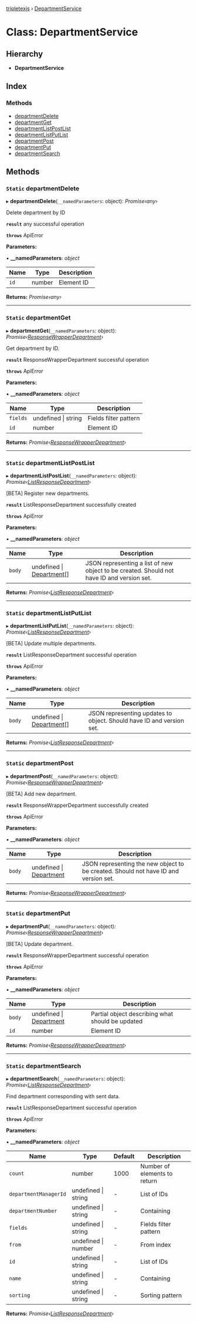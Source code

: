 [tripletexjs](../README.md) › [DepartmentService](departmentservice.md)

# Class: DepartmentService

## Hierarchy

* **DepartmentService**

## Index

### Methods

* [departmentDelete](departmentservice.md#static-departmentdelete)
* [departmentGet](departmentservice.md#static-departmentget)
* [departmentListPostList](departmentservice.md#static-departmentlistpostlist)
* [departmentListPutList](departmentservice.md#static-departmentlistputlist)
* [departmentPost](departmentservice.md#static-departmentpost)
* [departmentPut](departmentservice.md#static-departmentput)
* [departmentSearch](departmentservice.md#static-departmentsearch)

## Methods

### `Static` departmentDelete

▸ **departmentDelete**(`__namedParameters`: object): *Promise‹any›*

Delete department by ID

**`result`** any successful operation

**`throws`** ApiError

**Parameters:**

▪ **__namedParameters**: *object*

Name | Type | Description |
------ | ------ | ------ |
`id` | number | Element ID |

**Returns:** *Promise‹any›*

___

### `Static` departmentGet

▸ **departmentGet**(`__namedParameters`: object): *Promise‹[ResponseWrapperDepartment](../interfaces/responsewrapperdepartment.md)›*

Get department by ID.

**`result`** ResponseWrapperDepartment successful operation

**`throws`** ApiError

**Parameters:**

▪ **__namedParameters**: *object*

Name | Type | Description |
------ | ------ | ------ |
`fields` | undefined &#124; string | Fields filter pattern |
`id` | number | Element ID |

**Returns:** *Promise‹[ResponseWrapperDepartment](../interfaces/responsewrapperdepartment.md)›*

___

### `Static` departmentListPostList

▸ **departmentListPostList**(`__namedParameters`: object): *Promise‹[ListResponseDepartment](../interfaces/listresponsedepartment.md)›*

[BETA] Register new departments.

**`result`** ListResponseDepartment successfully created

**`throws`** ApiError

**Parameters:**

▪ **__namedParameters**: *object*

Name | Type | Description |
------ | ------ | ------ |
`body` | undefined &#124; [Department](../interfaces/department.md)[] | JSON representing a list of new object to be created. Should not have ID and version set. |

**Returns:** *Promise‹[ListResponseDepartment](../interfaces/listresponsedepartment.md)›*

___

### `Static` departmentListPutList

▸ **departmentListPutList**(`__namedParameters`: object): *Promise‹[ListResponseDepartment](../interfaces/listresponsedepartment.md)›*

[BETA] Update multiple departments.

**`result`** ListResponseDepartment successful operation

**`throws`** ApiError

**Parameters:**

▪ **__namedParameters**: *object*

Name | Type | Description |
------ | ------ | ------ |
`body` | undefined &#124; [Department](../interfaces/department.md)[] | JSON representing updates to object. Should have ID and version set. |

**Returns:** *Promise‹[ListResponseDepartment](../interfaces/listresponsedepartment.md)›*

___

### `Static` departmentPost

▸ **departmentPost**(`__namedParameters`: object): *Promise‹[ResponseWrapperDepartment](../interfaces/responsewrapperdepartment.md)›*

[BETA] Add new department.

**`result`** ResponseWrapperDepartment successfully created

**`throws`** ApiError

**Parameters:**

▪ **__namedParameters**: *object*

Name | Type | Description |
------ | ------ | ------ |
`body` | undefined &#124; [Department](../interfaces/department.md) | JSON representing the new object to be created. Should not have ID and version set. |

**Returns:** *Promise‹[ResponseWrapperDepartment](../interfaces/responsewrapperdepartment.md)›*

___

### `Static` departmentPut

▸ **departmentPut**(`__namedParameters`: object): *Promise‹[ResponseWrapperDepartment](../interfaces/responsewrapperdepartment.md)›*

[BETA] Update department.

**`result`** ResponseWrapperDepartment successful operation

**`throws`** ApiError

**Parameters:**

▪ **__namedParameters**: *object*

Name | Type | Description |
------ | ------ | ------ |
`body` | undefined &#124; [Department](../interfaces/department.md) | Partial object describing what should be updated |
`id` | number | Element ID |

**Returns:** *Promise‹[ResponseWrapperDepartment](../interfaces/responsewrapperdepartment.md)›*

___

### `Static` departmentSearch

▸ **departmentSearch**(`__namedParameters`: object): *Promise‹[ListResponseDepartment](../interfaces/listresponsedepartment.md)›*

Find department corresponding with sent data.

**`result`** ListResponseDepartment successful operation

**`throws`** ApiError

**Parameters:**

▪ **__namedParameters**: *object*

Name | Type | Default | Description |
------ | ------ | ------ | ------ |
`count` | number | 1000 | Number of elements to return |
`departmentManagerId` | undefined &#124; string | - | List of IDs |
`departmentNumber` | undefined &#124; string | - | Containing |
`fields` | undefined &#124; string | - | Fields filter pattern |
`from` | undefined &#124; number | - | From index |
`id` | undefined &#124; string | - | List of IDs |
`name` | undefined &#124; string | - | Containing |
`sorting` | undefined &#124; string | - | Sorting pattern |

**Returns:** *Promise‹[ListResponseDepartment](../interfaces/listresponsedepartment.md)›*

